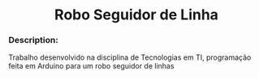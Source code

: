 # <h1 align="center"> Robo Seguidor de Linha</h1>

### Description:
Trabalho desenvolvido na disciplina de Tecnologias em TI, programação feita em Arduino para um robo seguidor de linhas
